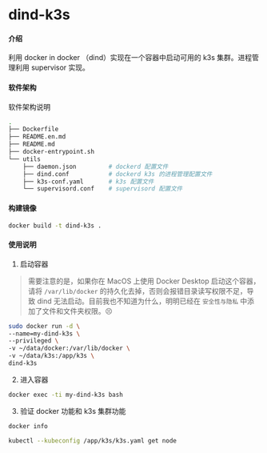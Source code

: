 # dind-k3s

#### 介绍
利用 docker in docker （dind）实现在一个容器中启动可用的 k3s 集群。进程管理利用 supervisor 实现。

#### 软件架构
软件架构说明

```bash
.
├── Dockerfile              
├── README.en.md
├── README.md
├── docker-entrypoint.sh
└── utils
    ├── daemon.json         # dockerd 配置文件
    ├── dind.conf           # dockerd k3s 的进程管理配置文件
    ├── k3s-conf.yaml       # k3s 配置文件
    └── supervisord.conf    # supervisord 配置文件
```

#### 构建镜像

```bash
docker build -t dind-k3s .
```

#### 使用说明

1.  启动容器

> 需要注意的是，如果你在 MacOS 上使用 Docker Desktop 启动这个容器，请将 `/var/lib/docker` 的持久化去掉，否则会报错目录读写权限不足，导致 dind 无法启动。目前我也不知道为什么，明明已经在 `安全性与隐私` 中添加了文件和文件夹权限。😣


```bash
sudo docker run -d \
--name=my-dind-k3s \
--privileged \
-v ~/data/docker:/var/lib/docker \
-v ~/data/k3s:/app/k3s \
dind-k3s
```

2. 进入容器

```bash
docker exec -ti my-dind-k3s bash
```

3. 验证 docker 功能和 k3s 集群功能

```bash
docker info

kubectl --kubeconfig /app/k3s/k3s.yaml get node 
```



